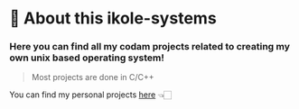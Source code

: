 # 👋 About this ikole-systems

### Here you can find all my codam projects related to creating my own unix based operating system!
> Most projects are done in C/C++

You can find my personal projects [here](https://github.com/K1ngmar) 👈🏻
